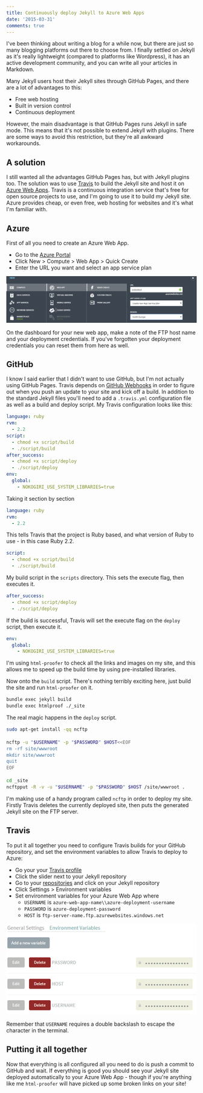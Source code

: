 ```yaml
---
title: Continuously deploy Jekyll to Azure Web Apps
date: '2015-03-31'
comments: true
---
```


I've been thinking about writing a blog for a while now, but there are just so many blogging platforms out there to choose from. I finally settled on Jekyll as it's really lightweight (compared to platforms like Wordpress), it has an active development community, and you can write all your articles in Markdown.

<!--more-->

Many Jekyll users host their Jekyll sites through GitHub Pages, and there are a lot of advantages to this:

- Free web hosting
- Built in version control
- Continuous deployment

However, the main disadvantage is that GitHub Pages runs Jekyll in safe mode. This means that it's not possible to extend Jekyll with plugins. There are some ways to avoid this restriction, but they're all awkward workarounds.

## A solution

I still wanted all the advantages GitHub Pages has, but with Jekyll plugins too. The solution was to use [Travis](https://travis-ci.org) to build the Jekyll site and host it on [Azure Web Apps](https://azure.microsoft.com/en-us/services/app-service/web/). Travis is a continuous integration service that's free for open source projects to use, and I'm going to use it to build my Jekyll site. Azure provides cheap, or even free, web hosting for websites and it's what I'm familiar with.

## Azure

First of all you need to create an Azure Web App.

- Go to the [Azure Portal](https://portal.azure.com)
- Click New > Compute > Web App > Quick Create
- Enter the URL you want and select an app service plan

![Azure new web app](/img/azure-new-web-app.png)

On the dashboard for your new web app, make a note of the FTP host name and your deployment credentials. If you've forgotten your deployment credentials you can reset them from here as well.

## GitHub

I know I said earlier that I didn't want to use GitHub, but I'm not actually using GitHub Pages. Travis depends on [GitHub Webhooks](https://developer.github.com/v3/repos/hooks/) in order to figure out when you push an update to your site and kick off a build. In addition to the standard Jekyll files you'll need to add a `.travis.yml` configuration file as well as a build and deploy script. My Travis configuration looks like this:

```yaml
language: ruby
rvm:
  - 2.2
script:
  - chmod +x script/build
  - ./script/build
after_success:
  - chmod +x script/deploy
  - ./script/deploy
env:
  global:
    - NOKOGIRI_USE_SYSTEM_LIBRARIES=true
```

Taking it section by section

```yaml
language: ruby
rvm:
  - 2.2
```

This tells Travis that the project is Ruby based, and what version of Ruby to use - in this case Ruby 2.2.

```yaml
script:
  - chmod +x script/build
  - ./script/build
```

My build script in the `scripts` directory. This sets the execute flag, then executes it.

```yaml
after_success:
  - chmod +x script/deploy
  - ./script/deploy
```

If the build is successful, Travis will set the execute flag on the `deploy` script, then execute it.

```yaml
env:
  global:
    - NOKOGIRI_USE_SYSTEM_LIBRARIES=true
```

I'm using `html-proofer` to check all the links and images on my site, and this allows me to speed up the build time by using pre-installed libraries.

Now onto the `build` script. There's nothing terribly exciting here, just build the site and run `html-proofer` on it.

```bash
bundle exec jekyll build
bundle exec htmlproof ./_site
```

The real magic happens in the `deploy` script.

```bash
sudo apt-get install -qq ncftp

ncftp -u "$USERNAME" -p "$PASSWORD" $HOST<<EOF
rm -rf site/wwwroot
mkdir site/wwwroot
quit
EOF

cd _site
ncftpput -R -v -u "$USERNAME" -p "$PASSWORD" $HOST /site/wwwroot .
```

I'm making use of a handy program called `ncftp` in order to deploy my site. Firstly Travis deletes the currently deployed site, then puts the generated Jekyll site on the FTP server.

## Travis

To put it all together you need to configure Travis builds for your GitHub repository, and set the environment variables to allow Travis to deploy to Azure:

- Go your your [Travis profile](https://travis-ci.org/profile)
- Click the slider next to your Jekyll repository
- Go to your [repositories](https://travis-ci.org/repositories) and click on your Jekyll repository
- Click Settings > Environment variables
- Set environment variables for your Azure Web App where
  - `USERNAME` is `azure-web-app-name\\azure-deployment-username`
  - `PASSWORD` is `azure-deployment-password`
  - `HOST` is `ftp-server-name.ftp.azurewebsites.windows.net`

![Travis environment variables"](/img/travis-environment-variables.png)

Remember that `USERNAME` requires a double backslash to escape the character in the terminal.

## Putting it all together

Now that everything is all configured all you need to do is push a commit to GitHub and wait. If everything is good you should see your Jekyll site deployed automatically to your Azure Web App - though if you're anything like me `html-proofer` will have picked up some broken links on your site!
